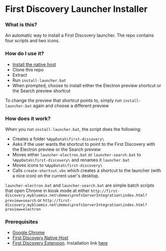 # First Discovery Launcher Installer


### What is this?
An automatic way to install a First Discovery launcher. The repo contains four scripts and two icons.

### How do I use it?
- [Install the native host](https://github.com/pga03/first-discovery-native-host)
- Clone this repo
- Extract
- Run `install-launcher.bat`
- When prompted, choose to install either the Electron preview shortcut or the Search preview shortcut

To change the preview that shortcut points to, simply run `install-launcher.bat` again and choose a different preview

### How does it work?
When you run `install-launcher.bat`, the script does the following:

- Creates a folder `%AppData%\first-discovery\`
- Asks if the user wants the shortcut to point to the First Discovery with the Electron preview or the Search preview
- Moves either `launcher-electron.bat` or `launcher-search.bat` to `%AppData%\first-discovery\` and renames it `launcher.bat`
- Moves icons to `%AppData%\first-discovery\`
- Calls `create-shortcut.vbs` which creates a shortcut to the launcher (with a nice icon) on the current user's desktop.

`launcher-electron.bat` and `launcher-search.bat` are simple batch scripts that open Chrome in kiosk mode at either `http://first-discovery.mybluemix.net\demos\prefsServerIntegration\index.html?preview=search` or `http://first-discovery.mybluemix.net\demos\prefsServerIntegration\index.html?preview=electron`


### Prerequisites
- [Google Chrome](https://www.google.com/chrome/browser/desktop/)
- [First Discovery Native Host](https://github.com/pga03/first-discovery-native-host)
- [First Discovery Extension](https://github.com/pga03/extension-chrome-windows). Installation link [here](https://chrome.google.com/webstore/detail/comibmfirstdiscovery/nkojgcmaioingjndknblmghefcfijobm)
